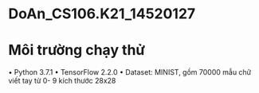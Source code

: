 # DoAn_CS106.K21_14520127
# Môi trường chạy thử
•	Python 3.7.1
•	TensorFlow 2.2.0
•	Dataset: MINIST, gồm 70000 mẫu chữ viết tay từ 0- 9 kích thước 28x28
